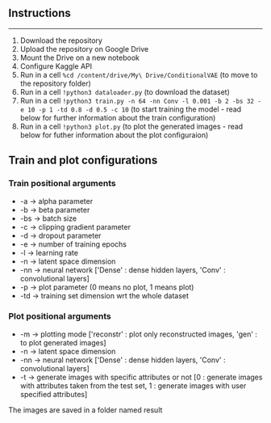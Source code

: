 ## Instructions

-----------------------------------

1. Download the repository
2. Upload the repository on Google Drive
3. Mount the Drive on a new notebook
4. Configure Kaggle API
5. Run in a cell `%cd /content/drive/My\ Drive/ConditionalVAE` (to move to the repository folder)
5. Run in a cell `!python3 dataloader.py` (to download the dataset)
6. Run in a cell `!python3 train.py -n 64 -nn Conv -l 0.001 -b 2 -bs 32 -e 10 -p 1 -td 0.8 -d 0.5 -c 10` (to start training the model - read below for further information about the train configuration)
7. Run in a cell `!python3 plot.py` (to plot the generated images - read below for futher information about the plot configuraion)


## Train and plot configurations

### Train positional arguments
* -a -> alpha parameter
* -b -> beta parameter
* -bs -> batch size 
* -c -> clipping gradient parameter
* -d -> dropout parameter
* -e -> number of training epochs
* -l -> learning rate
* -n -> latent space dimension
* -nn -> neural network ['Dense' : dense hidden layers, 'Conv' : convolutional layers]
* -p -> plot parameter (0 means no plot, 1 means plot)
* -td -> training set dimension wrt the whole dataset


### Plot positional arguments
* -m -> plotting mode ['reconstr' : plot only reconstructed images, 'gen' : to plot generated images] 
* -n -> latent space dimension
* -nn -> neural network ['Dense' : dense hidden layers, 'Conv' : convolutional layers]
* -t -> generate images with specific attributes or not [0 : generate images with attributes taken from the test set, 1 : generate images with user specified attributes]

The images are saved in a folder named result



